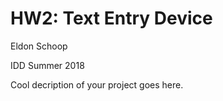 # HW2: Text Entry Device

Eldon Schoop

IDD Summer 2018

Cool decription of your project goes here.
